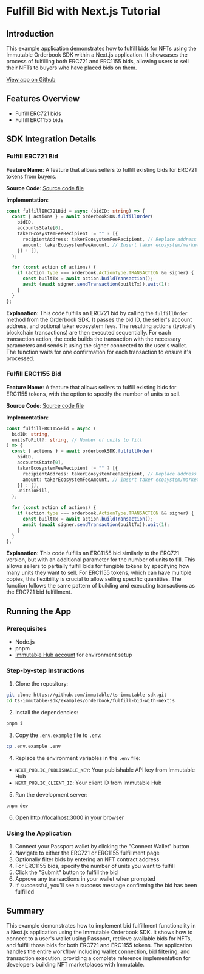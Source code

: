 # Fulfill Bid with Next.js Tutorial

## Introduction
This example application demonstrates how to fulfill bids for NFTs using the Immutable Orderbook SDK within a Next.js application. It showcases the process of fulfilling both ERC721 and ERC1155 bids, allowing users to sell their NFTs to buyers who have placed bids on them.

[View app on Github](https://github.com/immutable/ts-immutable-sdk/tree/main/examples/orderbook/fulfill-bid-with-nextjs)

## Features Overview
- Fulfill ERC721 bids
- Fulfill ERC1155 bids

## SDK Integration Details

### Fulfill ERC721 Bid
**Feature Name**: A feature that allows sellers to fulfill existing bids for ERC721 tokens from buyers.

**Source Code**: [Source code file](https://github.com/immutable/ts-immutable-sdk/blob/main/examples/orderbook/fulfill-bid-with-nextjs/src/app/fulfill-bid-with-erc721/page.tsx)

**Implementation**:
```typescript
const fulfillERC721Bid = async (bidID: string) => {
  const { actions } = await orderbookSDK.fulfillOrder(
    bidID,
    accountsState[0],
    takerEcosystemFeeRecipient != "" ? [{
      recipientAddress: takerEcosystemFeeRecipient, // Replace address with your own marketplace address
      amount: takerEcosystemFeeAmount, // Insert taker ecosystem/marketplace fee here
    }] : [],
  );

  for (const action of actions) {
    if (action.type === orderbook.ActionType.TRANSACTION && signer) {
      const builtTx = await action.buildTransaction();
      await (await signer.sendTransaction(builtTx)).wait(1);
    }
  }
};
```

**Explanation**: This code fulfills an ERC721 bid by calling the `fulfillOrder` method from the Orderbook SDK. It passes the bid ID, the seller's account address, and optional taker ecosystem fees. The resulting actions (typically blockchain transactions) are then executed sequentially. For each transaction action, the code builds the transaction with the necessary parameters and sends it using the signer connected to the user's wallet. The function waits for one confirmation for each transaction to ensure it's processed.

### Fulfill ERC1155 Bid
**Feature Name**: A feature that allows sellers to fulfill existing bids for ERC1155 tokens, with the option to specify the number of units to sell.

**Source Code**: [Source code file](https://github.com/immutable/ts-immutable-sdk/blob/main/examples/orderbook/fulfill-bid-with-nextjs/src/app/fulfill-bid-with-erc1155/page.tsx)

**Implementation**:
```typescript
const fulfillERC1155Bid = async (
  bidID: string,
  unitsToFill?: string, // Number of units to fill
) => {
  const { actions } = await orderbookSDK.fulfillOrder(
    bidID,
    accountsState[0],
    takerEcosystemFeeRecipient != "" ? [{
      recipientAddress: takerEcosystemFeeRecipient, // Replace address with your own marketplace address
      amount: takerEcosystemFeeAmount, // Insert taker ecosystem/marketplace fee here
    }] : [],
    unitsToFill,
  );

  for (const action of actions) {
    if (action.type === orderbook.ActionType.TRANSACTION && signer) {
      const builtTx = await action.buildTransaction();
      await (await signer.sendTransaction(builtTx)).wait(1);
    }
  }
};
```

**Explanation**: This code fulfills an ERC1155 bid similarly to the ERC721 version, but with an additional parameter for the number of units to fill. This allows sellers to partially fulfill bids for fungible tokens by specifying how many units they want to sell. For ERC1155 tokens, which can have multiple copies, this flexibility is crucial to allow selling specific quantities. The function follows the same pattern of building and executing transactions as the ERC721 bid fulfillment.

## Running the App

### Prerequisites
- Node.js
- pnpm
- [Immutable Hub account](https://hub.immutable.com/) for environment setup

### Step-by-step Instructions
1. Clone the repository:
```bash
git clone https://github.com/immutable/ts-immutable-sdk.git
cd ts-immutable-sdk/examples/orderbook/fulfill-bid-with-nextjs
```

2. Install the dependencies:
```bash
pnpm i
```

3. Copy the `.env.example` file to `.env`:
```bash
cp .env.example .env
```

4. Replace the environment variables in the `.env` file:
- `NEXT_PUBLIC_PUBLISHABLE_KEY`: Your publishable API key from Immutable Hub
- `NEXT_PUBLIC_CLIENT_ID`: Your client ID from Immutable Hub

5. Run the development server:
```bash
pnpm dev
```

6. Open [http://localhost:3000](http://localhost:3000) in your browser

### Using the Application
1. Connect your Passport wallet by clicking the "Connect Wallet" button
2. Navigate to either the ERC721 or ERC1155 fulfillment page
3. Optionally filter bids by entering an NFT contract address
4. For ERC1155 bids, specify the number of units you want to fulfill
5. Click the "Submit" button to fulfill the bid
6. Approve any transactions in your wallet when prompted
7. If successful, you'll see a success message confirming the bid has been fulfilled

## Summary
This example demonstrates how to implement bid fulfillment functionality in a Next.js application using the Immutable Orderbook SDK. It shows how to connect to a user's wallet using Passport, retrieve available bids for NFTs, and fulfill those bids for both ERC721 and ERC1155 tokens. The application handles the entire workflow including wallet connection, bid filtering, and transaction execution, providing a complete reference implementation for developers building NFT marketplaces with Immutable. 